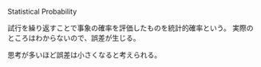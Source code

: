 Statistical Probability

試行を繰り返すことで事象の確率を評価したものを統計的確率という。
実際のところはわからないので、誤差が生じる。

思考が多いほど誤差は小さくなると考えられる。
